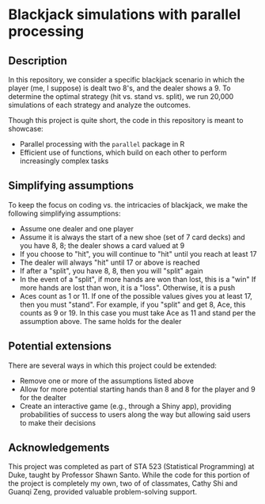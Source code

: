 # Blackjack simulations with parallel processing

## Description

In this repository, we consider a specific blackjack scenario in
which the player (me, I suppose) is dealt two 8's, and the dealer
shows a 9. To determine the optimal strategy (hit vs. stand vs. split),
we run 20,000 simulations of each strategy and analyze the outcomes.

Though this project is quite short, the code in this repository is meant
to showcase:

- Parallel processing with the `parallel` package in R
- Efficient use of functions, which build on each other to perform 
increasingly complex tasks

## Simplifying assumptions

To keep the focus on coding vs. the intricacies of blackjack, we make the
following simplifying assumptions:

- Assume one dealer and one player
- Assume it is always the start of a new shoe (set of 7 card decks) and you
  have 8, 8; the dealer shows a card valued at 9
- If you choose to "hit", you will continue to "hit" until you reach at least
  17
- The dealer will always "hit" until 17 or above is reached
- If after a "split", you have 8, 8, then you will "split" again
- In the event of a "split", if more hands are won than lost, this is a "win"
  If more hands are lost than won, it is a "loss". Otherwise, it is a push
- Aces count as 1 or 11. If one of the possible values gives you at least 17,
  then you must "stand". For example, if you "split" and get 8, Ace, this
  counts as 9 or 19. In this case you must take Ace as 11 and stand per the
  assumption above. The same holds for the dealer
  
## Potential extensions

There are several ways in which this project could be extended:

- Remove one or more of the assumptions listed above
- Allow for more potential starting hands than 8 and 8 for the player and
9 for the dealter
- Create an interactive game (e.g., through a Shiny app), providing 
probabilities of success to users along the way but allowing said users
to make their decisions

## Acknowledgements

This project was completed as part of STA 523 (Statistical Programming) at 
Duke, taught by Professor Shawn Santo. While the code for this portion of the
project is completely my own, two of of classmates, Cathy Shi and Guanqi Zeng,
provided valuable problem-solving support.
